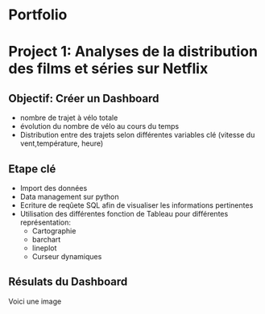 # Portfolio
# Project 1: Analyses de la distribution des films et séries sur Netflix

## Objectif: Créer un Dashboard 
- nombre de trajet à vélo totale
- évolution du nombre de vélo au cours du temps
- Distribution entre des trajets selon différentes variables clé (vitesse du vent,température, heure)

## Etape clé
- Import des données 
- Data management sur python
- Ecriture de reqûete SQL afin de visualiser les informations pertinentes 
- Utilisation des différentes fonction de Tableau pour différentes représentation:
  - Cartographie
  - barchart
  - lineplot
  - Curseur dynamiques
 
## Résulats du Dashboard 
Voici une image
